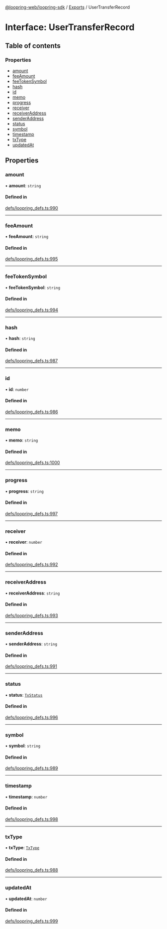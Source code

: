[@loopring-web/loopring-sdk](../README.md) / [Exports](../modules.md) / UserTransferRecord

# Interface: UserTransferRecord

## Table of contents

### Properties

- [amount](UserTransferRecord.md#amount)
- [feeAmount](UserTransferRecord.md#feeamount)
- [feeTokenSymbol](UserTransferRecord.md#feetokensymbol)
- [hash](UserTransferRecord.md#hash)
- [id](UserTransferRecord.md#id)
- [memo](UserTransferRecord.md#memo)
- [progress](UserTransferRecord.md#progress)
- [receiver](UserTransferRecord.md#receiver)
- [receiverAddress](UserTransferRecord.md#receiveraddress)
- [senderAddress](UserTransferRecord.md#senderaddress)
- [status](UserTransferRecord.md#status)
- [symbol](UserTransferRecord.md#symbol)
- [timestamp](UserTransferRecord.md#timestamp)
- [txType](UserTransferRecord.md#txtype)
- [updatedAt](UserTransferRecord.md#updatedat)

## Properties

### amount

• **amount**: `string`

#### Defined in

[defs/loopring_defs.ts:990](https://github.com/Loopring/loopring_sdk/blob/ee2acc4/src/defs/loopring_defs.ts#L990)

___

### feeAmount

• **feeAmount**: `string`

#### Defined in

[defs/loopring_defs.ts:995](https://github.com/Loopring/loopring_sdk/blob/ee2acc4/src/defs/loopring_defs.ts#L995)

___

### feeTokenSymbol

• **feeTokenSymbol**: `string`

#### Defined in

[defs/loopring_defs.ts:994](https://github.com/Loopring/loopring_sdk/blob/ee2acc4/src/defs/loopring_defs.ts#L994)

___

### hash

• **hash**: `string`

#### Defined in

[defs/loopring_defs.ts:987](https://github.com/Loopring/loopring_sdk/blob/ee2acc4/src/defs/loopring_defs.ts#L987)

___

### id

• **id**: `number`

#### Defined in

[defs/loopring_defs.ts:986](https://github.com/Loopring/loopring_sdk/blob/ee2acc4/src/defs/loopring_defs.ts#L986)

___

### memo

• **memo**: `string`

#### Defined in

[defs/loopring_defs.ts:1000](https://github.com/Loopring/loopring_sdk/blob/ee2acc4/src/defs/loopring_defs.ts#L1000)

___

### progress

• **progress**: `string`

#### Defined in

[defs/loopring_defs.ts:997](https://github.com/Loopring/loopring_sdk/blob/ee2acc4/src/defs/loopring_defs.ts#L997)

___

### receiver

• **receiver**: `number`

#### Defined in

[defs/loopring_defs.ts:992](https://github.com/Loopring/loopring_sdk/blob/ee2acc4/src/defs/loopring_defs.ts#L992)

___

### receiverAddress

• **receiverAddress**: `string`

#### Defined in

[defs/loopring_defs.ts:993](https://github.com/Loopring/loopring_sdk/blob/ee2acc4/src/defs/loopring_defs.ts#L993)

___

### senderAddress

• **senderAddress**: `string`

#### Defined in

[defs/loopring_defs.ts:991](https://github.com/Loopring/loopring_sdk/blob/ee2acc4/src/defs/loopring_defs.ts#L991)

___

### status

• **status**: [`TxStatus`](../enums/TxStatus.md)

#### Defined in

[defs/loopring_defs.ts:996](https://github.com/Loopring/loopring_sdk/blob/ee2acc4/src/defs/loopring_defs.ts#L996)

___

### symbol

• **symbol**: `string`

#### Defined in

[defs/loopring_defs.ts:989](https://github.com/Loopring/loopring_sdk/blob/ee2acc4/src/defs/loopring_defs.ts#L989)

___

### timestamp

• **timestamp**: `number`

#### Defined in

[defs/loopring_defs.ts:998](https://github.com/Loopring/loopring_sdk/blob/ee2acc4/src/defs/loopring_defs.ts#L998)

___

### txType

• **txType**: [`TxType`](../enums/TxType.md)

#### Defined in

[defs/loopring_defs.ts:988](https://github.com/Loopring/loopring_sdk/blob/ee2acc4/src/defs/loopring_defs.ts#L988)

___

### updatedAt

• **updatedAt**: `number`

#### Defined in

[defs/loopring_defs.ts:999](https://github.com/Loopring/loopring_sdk/blob/ee2acc4/src/defs/loopring_defs.ts#L999)
